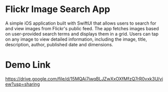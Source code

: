 # Flickr Image Search App

A simple iOS application built with SwiftUI that allows users to search for and view images from Flickr's public feed. The app fetches images based on user-provided search terms and displays them in a grid. Users can tap on any image to view detailed information, including the image, title, description, author, published date and dimensions.

# Demo Link
https://drive.google.com/file/d/15MQAi7iwqBLJZwXxOXfMfzQ7rR0vxk3U/view?usp=sharing
